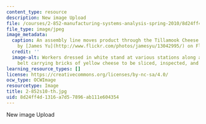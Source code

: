 ```yaml
---
content_type: resource
description: New image Upload
file: /courses/2-852-manufacturing-systems-analysis-spring-2010/8d24ff4d1316a7d57896ab111e604354_2-852s10-th.jpg
file_type: image/jpeg
image_metadata:
  caption: An assembly line moves product through the Tillamook Cheese Factory. (Photo
    by [James Yu](http://www.flickr.com/photos/jamesyu/13042995/) on Flickr.)
  credit: ''
  image-alt: Workers dressed in white stand at various stations along a  winding conveyor
    belt carrying bricks of yellow cheese to be sliced, inspected, and packaged.
learning_resource_types: []
license: https://creativecommons.org/licenses/by-nc-sa/4.0/
ocw_type: OCWImage
resourcetype: Image
title: 2-852s10-th.jpg
uid: 8d24ff4d-1316-a7d5-7896-ab111e604354
---
```

New image Upload